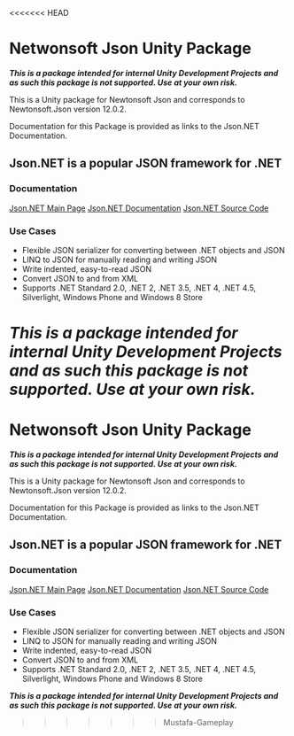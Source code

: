 <<<<<<< HEAD
# Netwonsoft Json Unity Package

***This is a package intended for internal Unity Development Projects and as such this package is not supported. Use at your own risk.***

This is a Unity package for Newtonsoft Json and corresponds to Newtonsoft.Json version 12.0.2.

Documentation for this Package is provided as links to the Json.NET Documentation.

## Json.NET is a popular JSON framework for .NET

### Documentation

[Json.NET Main Page](https://www.newtonsoft.com/json)
[Json.NET Documentation](https://www.newtonsoft.com/json/help/html/Introduction.htm)
[Json.NET Source Code](https://github.com/JamesNK/Newtonsoft.Json)

### Use Cases

- Flexible JSON serializer for converting between .NET objects and JSON
- LINQ to JSON for manually reading and writing JSON
- Write indented, easy-to-read JSON
- Convert JSON to and from XML
- Supports .NET Standard 2.0, .NET 2, .NET 3.5, .NET 4, .NET 4.5, Silverlight, Windows Phone and Windows 8 Store

***This is a package intended for internal Unity Development Projects and as such this package is not supported. Use at your own risk.***
=======
# Netwonsoft Json Unity Package

***This is a package intended for internal Unity Development Projects and as such this package is not supported. Use at your own risk.***

This is a Unity package for Newtonsoft Json and corresponds to Newtonsoft.Json version 12.0.2.

Documentation for this Package is provided as links to the Json.NET Documentation.

## Json.NET is a popular JSON framework for .NET

### Documentation

[Json.NET Main Page](https://www.newtonsoft.com/json)
[Json.NET Documentation](https://www.newtonsoft.com/json/help/html/Introduction.htm)
[Json.NET Source Code](https://github.com/JamesNK/Newtonsoft.Json)

### Use Cases

- Flexible JSON serializer for converting between .NET objects and JSON
- LINQ to JSON for manually reading and writing JSON
- Write indented, easy-to-read JSON
- Convert JSON to and from XML
- Supports .NET Standard 2.0, .NET 2, .NET 3.5, .NET 4, .NET 4.5, Silverlight, Windows Phone and Windows 8 Store

***This is a package intended for internal Unity Development Projects and as such this package is not supported. Use at your own risk.***
>>>>>>> Mustafa-Gameplay

